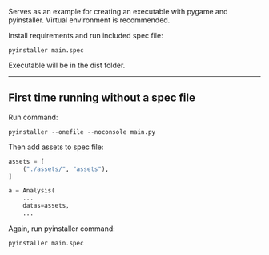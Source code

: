 Serves as an example for creating an executable with pygame and pyinstaller. Virtual environment is recommended.

Install requirements and run included spec file:
```
pyinstaller main.spec
```
Executable will be in the dist folder.

---
## First time running without a spec file
Run command: 
```
pyinstaller --onefile --noconsole main.py
```

Then add assets to spec file:
```python
assets = [
    ("./assets/", "assets"),
]

a = Analysis(
    ...
    datas=assets,
    ...

```
Again, run pyinstaller command:
```
pyinstaller main.spec
```